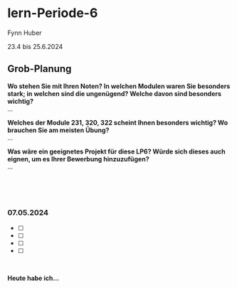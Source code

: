 # lern-Periode-6

Fynn Huber

23.4 bis 25.6.2024

## Grob-Planung

 **Wo stehen Sie mit Ihren Noten? In welchen Modulen waren Sie besonders stark; in welchen sind die ungenügend? Welche davon sind besonders wichtig?**                
   ...
   
 **Welches der Module 231, 320, 322 scheint Ihnen besonders wichtig? Wo brauchen Sie am meisten Übung?**                       
   ...
   
 **Was wäre ein geeignetes Projekt für diese LP6? Würde sich dieses auch eignen, um es Ihrer Bewerbung hinzuzufügen?**                     
   ...

 &nbsp;
 
 &nbsp;

### 07.05.2024

- [ ] 
- [ ] 
- [ ] 
- [ ] 
      
&nbsp;

**Heute habe ich...**         
